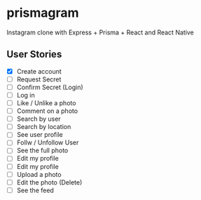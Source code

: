 # prismagram

Instagram clone with Express + Prisma + React and React Native

## User Stories

- [x] Create account
- [ ] Request Secret
- [ ] Confirm Secret (Login)
- [ ] Log in
- [ ] Like / Unlike a photo
- [ ] Comment on a photo
- [ ] Search by user
- [ ] Search by location
- [ ] See user profile
- [ ] Follw / Unfollow User
- [ ] See the full photo
- [ ] Edit my profile
- [ ] Edit my profile
- [ ] Upload a photo
- [ ] Edit the photo (Delete)
- [ ] See the feed

